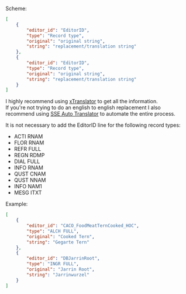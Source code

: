 Scheme:

```json
[
    {
        "editor_id": "EditorID",
        "type": "Record type",
        "original": "original string",
        "string": "replacement/translation string"
    },
    {
        "editor_id": "EditorID",
        "type": "Record type",
        "original": "original string",
        "string": "replacement/translation string"
    }
]
```

I highly recommend using [xTranslator](https://www.nexusmods.com/starfield/mods/313) to get all the information.\
If you're not trying to do an english to english replacement I also recommend using [SSE Auto Translator](https://www.nexusmods.com/skyrimspecialedition/mods/111491) to automate the entire process.

It is not necessary to add the EditorID line for the following record types:
- ACTI RNAM
- FLOR RNAM
- REFR FULL
- REGN RDMP
- DIAL FULL
- INFO RNAM
- QUST CNAM
- QUST NNAM
- INFO NAM1
- MESG ITXT


Example:

```json
[
    {
        "editor_id": "CACO_FoodMeatTernCooked_HOC",
        "type": "ALCH FULL",
        "original": "Cooked Tern",
        "string": "Gegarte Tern"
    },
    {
        "editor_id": "DBJarrinRoot",
        "type": "INGR FULL",
        "original": "Jarrin Root",
        "string": "Jarrinwurzel"
    }
]
```